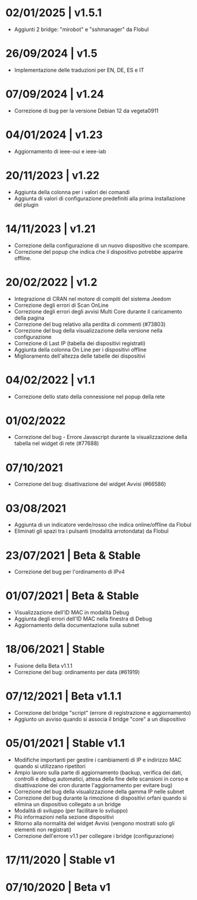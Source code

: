 # 02/01/2025 | v1.5.1
* Aggiunti 2 bridge: "mirobot" e "sshmanager" da Flobul

# 26/09/2024 | v1.5
* Implementazione delle traduzioni per EN, DE, ES e IT

# 07/09/2024 | v1.24
* Correzione di bug per la versione Debian 12 da vegeta0911

# 04/01/2024 | v1.23
* Aggiornamento di ieee-oui e ieee-iab

# 20/11/2023 | v1.22
* Aggiunta della colonna per i valori dei comandi
* Aggiunta di valori di configurazione predefiniti alla prima installazione del plugin

# 14/11/2023 | v1.21
* Correzione della configurazione di un nuovo dispositivo che scompare.
* Correzione del popup che indica che il dispositivo potrebbe apparire offline.

# 20/02/2022 | v1.2
* Integrazione di CRAN nel motore di compiti del sistema Jeedom
* Correzione degli errori di Scan OnLine
* Correzione degli errori degli avvisi Multi Core durante il caricamento della pagina
* Correzione del bug relativo alla perdita di commenti (#73803)
* Correzione del bug della visualizzazione della versione nella configurazione
* Correzione di Last IP (tabella dei dispositivi registrati)
* Aggiunta della colonna On Line per i dispositivi offline
* Miglioramento dell'altezza delle tabelle dei dispositivi

# 04/02/2022 | v1.1
* Correzione dello stato della connessione nel popup della rete

# 01/02/2022
* Correzione del bug - Errore Javascript durante la visualizzazione della tabella nel widget di rete (#77688)

# 07/10/2021
* Correzione del bug: disattivazione del widget Avvisi (#66586)

# 03/08/2021
* Aggiunta di un indicatore verde/rosso che indica online/offline da Flobul
* Eliminati gli spazi tra i pulsanti (modalità arrotondata) da Flobul

# 23/07/2021 | Beta & Stable
* Correzione del bug per l'ordinamento di IPv4

# 01/07/2021 | Beta & Stable
* Visualizzazione dell'ID MAC in modalità Debug
* Aggiunta degli errori dell'ID MAC nella finestra di Debug
* Aggiornamento della documentazione sulla subnet

# 18/06/2021 | Stable
* Fusione della Beta v1.1.1
* Correzione del bug: ordinamento per data (#61919)

# 07/12/2021 | Beta v1.1.1
* Correzione del bridge "script" (errore di registrazione e aggiornamento)
* Aggiunto un avviso quando si associa il bridge "core" a un dispositivo

# 05/01/2021 | Stable v1.1
* Modifiche importanti per gestire i cambiamenti di IP e indirizzo MAC quando si utilizzano ripetitori
* Ampio lavoro sulla parte di aggiornamento (backup, verifica dei dati, controlli e debug automatici, attesa della fine delle scansioni in corso e disattivazione dei cron durante l'aggiornamento per evitare bug)
* Correzione del bug della visualizzazione della gamma IP nelle subnet
* Correzione del bug durante la rimozione di dispositivi orfani quando si elimina un dispositivo collegato a un bridge
* Modalità di sviluppo (per facilitare lo sviluppo)
* Più informazioni nella sezione dispositivi
* Ritorno alla normalità del widget Avvisi (vengono mostrati solo gli elementi non registrati)
* Correzione dell'errore v1.1 per collegare i bridge (configurazione)

# 17/11/2020 | Stable v1

# 07/10/2020 | Beta v1
